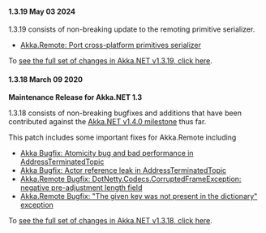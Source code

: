 #### 1.3.19 May 03 2024 ####

1.3.19 consists of non-breaking update to the remoting primitive serializer.

* [Akka.Remote: Port cross-platform primitives serializer](https://github.com/akkadotnet/akka.net/issues/7182)

To [see the full set of changes in Akka.NET v1.3.19, click here](https://github.com/akkadotnet/akka.net/releases/tag/1.3.19).

#### 1.3.18 March 09 2020 ####
**Maintenance Release for Akka.NET 1.3**

1.3.18 consists of non-breaking bugfixes and additions that have been contributed against the [Akka.NET v1.4.0 milestone](https://github.com/akkadotnet/akka.net/milestone/17) thus far.

This patch includes some important fixes for Akka.Remote including

* [Akka Bugfix: Atomicity bug and bad performance in AddressTerminatedTopic](https://github.com/akkadotnet/akka.net/issues/4306)
* [Akka Bugfix: Actor reference leak in AddressTerminatedTopic](https://github.com/akkadotnet/akka.net/issues/4304)
* [Akka.Remote Bugfix: DotNetty.Codecs.CorruptedFrameException: negative pre-adjustment length field](https://github.com/akkadotnet/akka.net/issues/3879)
* [Akka.Remote Bugfix: "The given key was not present in the dictionary" exception](https://github.com/akkadotnet/akka.net/issues/4246)

To [see the full set of changes in Akka.NET v1.3.18, click here](https://github.com/akkadotnet/akka.net/releases/tag/1.3.18).